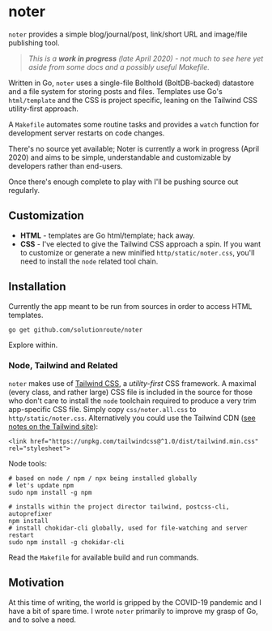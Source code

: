 # noter

`noter` provides a simple blog/journal/post, link/short URL and image/file
publishing tool.

> *This is a **work in progress** (late April 2020) - not much to see here yet
> aside from some docs and a possibly useful Makefile.*

Written in Go, `noter` uses a single-file Bolthold (BoltDB-backed) datastore and
a file system for storing posts and files. Templates use Go's `html/template`
and the CSS is project specific, leaning on the Tailwind CSS utility-first
approach.

A `Makefile` automates some routine tasks and provides a `watch` function for
development server restarts on code changes.

There's no source yet available; Noter is currently a work in progress (April
2020) and aims to be simple, understandable and customizable by developers
rather than end-users.

Once there's enough complete to play with I'll be pushing source out regularly.

## Customization

* **HTML** - templates are Go html/template; hack away.  
* **CSS** - I've elected to give the Tailwind CSS approach a spin. If you want
  to customize or generate a new minified `http/static/noter.css`, you'll need
  to install the `node` related tool chain.

## Installation

Currently the app meant to be run from sources in order to access HTML templates.

    go get github.com/solutionroute/noter

Explore within.

### Node, Tailwind and Related

`noter` makes use of [Tailwind CSS](https://tailwindcss.com), a *utility-first*
CSS framework. A maximal (every class, and rather large) CSS file is included in the
source for those who don't care to install the `node` toolchain required to
produce a very trim app-specific CSS file. Simply copy `css/noter.all.css` to
`http/static/noter.css`. Alternatively you could use the Tailwind CDN
([see notes on the Tailwind site](https://tailwindcss.com/docs/installation/#using-tailwind-via-cdn)):

    <link href="https://unpkg.com/tailwindcss@^1.0/dist/tailwind.min.css" rel="stylesheet">

Node tools:

    # based on node / npm / npx being installed globally
    # let's update npm
    sudo npm install -g npm

    # installs within the project director tailwind, postcss-cli, autoprefixer
    npm install
    # install chokidar-cli globally, used for file-watching and server restart
    sudo npm install -g chokidar-cli

Read the `Makefile` for available build and run commands.

## Motivation

At this time of writing, the world is gripped by the COVID-19 pandemic and I
have a bit of spare time. I wrote `noter` primarily to improve my grasp of Go,
and to solve a need.
